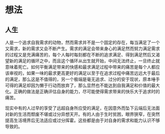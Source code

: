 # 想法

## 人生

人是一个追求自我需求的动物，然而需求并不是一个固定的存在，每当满足了一个又需求，新的需求又会不断产生。需求的满足会带来身心的满足然而努力满足需求的过程又是充满痛苦的，每个人每时每刻都在不断的追求满足、得到满足然后又渴望新的满足的循环之中，而且这个循环从出生就开始，中间无法终止，一旦终止就意味着死亡。如何平衡满足带来的快感和最求满足过程中带来的痛苦是每个人都应该审视的，如果一味的最求更高更好的满足以至于在追求过程中痛苦远远大于最后的满足，那么这是不值得的，另一个极端是毫无追求、过分的安于现状，原本唾手可得的满足却因为懒于行动而放弃了，那么显然也不能达到自我满足和价值的最大化。正确的做法是正确评估自身的能力，尽可能使得需求带来的快乐大于追求时的痛苦。

现实中有的人过早的享受了远超自身所应受的满足，在因意外而坠下云端后无法面对新的生活而颓废不堪或过分异想天开。有的人由于生时贫困，眼界狭窄，在突然提高生活境界后无法适应或过分挥霍。这些都是由于对自身的需求和能力认识不够导致的。
